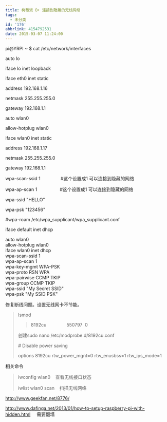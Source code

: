 ```yaml
---
title: 树莓派 B+ 连接到隐藏的无线网络
tags:
  - 未分类
id: '176'
abbrlink: 4154792531
date: 2015-03-07 11:24:00
---
```


pi@YRPI ~ $ cat /etc/network/interfaces

auto lo

iface lo inet loopback

  

iface eth0 inet static

address 192.168.1.16

netmask 255.255.255.0

gateway 192.168.1.1

  

auto wlan0

allow-hotplug wlan0

iface wlan0 inet static

address 192.168.1.17

netmask 255.255.255.0

gateway 192.168.1.1

wpa-scan-ssid 1                #这个设置成1 可以连接到隐藏的网络

wpa-ap-scan 1                  #这个设置成1 可以连接到隐藏的网络

wpa-ssid "HELLO"

wpa-psk "123456"

#wpa-roam /etc/wpa\_supplicant/wpa\_supplicant.conf

  

iface default inet dhcp

  

auto wlan0  
allow-hotplug wlan0  
iface wlan0 inet dhcp  
   wpa-scan-ssid 1  
   wpa-ap-scan 1  
   wpa-key-mgmt WPA-PSK  
   wpa-proto RSN WPA  
   wpa-pairwise CCMP TKIP  
   wpa-group CCMP TKIP  
   wpa-ssid "My Secret SSID"  
   wpa-psk "My SSID PSK"

  

修复断线问题。设置无线网卡不节能。

> lsmod
> 
> > 8192cu                550797  0
> 
> >   
> 
> 创建sudo nano /etc/modprobe.d/8192cu.conf
> 
> \# Disable power saving
> 
> options 8192cu rtw\_power\_mgnt=0 rtw\_enusbss=1 rtw\_ips\_mode=1

  

相关命令

> iwconfig wlan0    查看无线接口状态
> 
> iwlist wlan0 scan    扫描无线网络

  

  

http://www.geekfan.net/8776/

http://www.dafinga.net/2013/01/how-to-setup-raspberry-pi-with-hidden.html     需要翻墙